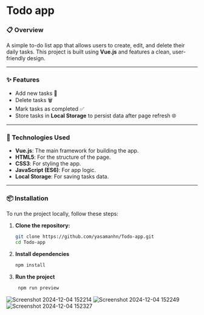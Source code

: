 # **Todo app**

### **📋 Overview**
A simple to-do list app that allows users to create, edit, and delete their daily tasks. This project is built using **Vue.js** and features a clean, user-friendly design.

---

### **✨ Features**
- Add new tasks 📝
- Delete tasks 🗑️
- Mark tasks as completed ✅
- Store tasks in **Local Storage** to persist data after page refresh 🌐

---

### **🚀 Technologies Used**
- **Vue.js**: The main framework for building the app.
- **HTML5**: For the structure of the page.
- **CSS3**: For styling the app.
- **JavaScript (ES6)**: For app logic.
- **Local Storage**: For saving tasks data.

---

### **📦 Installation**
To run the project locally, follow these steps:

1. **Clone the repository:**

   ```bash
   git clone https://github.com/yasamanhn/Todo-app.git
   cd Todo-app
2. **Install dependencies**
   ```bash
   npm install
3. **Run the project**
   ```bash
    npm run preview

![Screenshot 2024-12-04 152214](https://github.com/user-attachments/assets/4908cd26-10dc-4f5b-9c76-18fe2bde33d2)
![Screenshot 2024-12-04 152249](https://github.com/user-attachments/assets/537d831b-ef1e-49a3-8c8e-517ff81a9f30)
![Screenshot 2024-12-04 152327](https://github.com/user-attachments/assets/afabe8dc-8243-499c-9647-029129d5efdc)
